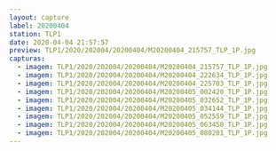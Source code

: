 ```yaml
---
layout: capture
label: 20200404
station: TLP1
date: 2020-04-04 21:57:57
preview: TLP1/2020/202004/20200404/M20200404_215757_TLP_1P.jpg
capturas:
  - imagem: TLP1/2020/202004/20200404/M20200404_215757_TLP_1P.jpg
  - imagem: TLP1/2020/202004/20200404/M20200404_222634_TLP_1P.jpg
  - imagem: TLP1/2020/202004/20200404/M20200404_225703_TLP_1P.jpg
  - imagem: TLP1/2020/202004/20200404/M20200405_002420_TLP_1P.jpg
  - imagem: TLP1/2020/202004/20200404/M20200405_032652_TLP_1P.jpg
  - imagem: TLP1/2020/202004/20200404/M20200405_034144_TLP_1P.jpg
  - imagem: TLP1/2020/202004/20200404/M20200405_052559_TLP_1P.jpg
  - imagem: TLP1/2020/202004/20200404/M20200405_063450_TLP_1P.jpg
  - imagem: TLP1/2020/202004/20200404/M20200405_080201_TLP_1P.jpg
---
```

